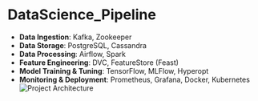 # DataScience_Pipeline

- **Data Ingestion**: Kafka, Zookeeper
- **Data Storage**: PostgreSQL, Cassandra
- **Data Processing**: Airflow, Spark
- **Feature Engineering**: DVC, FeatureStore (Feast)
- **Model Training & Tuning**: TensorFlow, MLFlow, Hyperopt
- **Monitoring & Deployment**: Prometheus, Grafana, Docker, Kubernetes
![Project Architecture](path-to-image/architecture-diagram.png)
